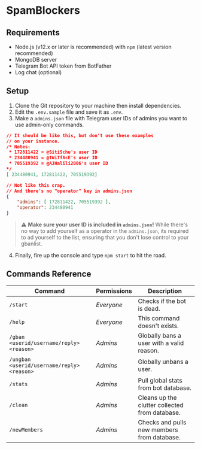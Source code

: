# SpamBlockers

## Requirements
* Node.js (v12.x or later is recommended) with `npm` (latest version recommended)
* MongoDB server
* Telegram Bot API token from BotFather
* Log chat (optional)

## Setup
1. Clone the Git repository to your machine then install dependencies.
2. Edit the `.env.sample` file and save it as `.env`.
3. Make a `admins.json` file with Telegram user IDs of admins you want to use admin-only commands.
```json
// It should be like this, but don't use these examples
// on your instance.
/* Notes:
 * 172811422 = @SitiSchu's user ID
 * 234480941 = @tWiTfAcE's user ID
 * 705519392 = @AJHalili2006's user ID
*/
[ 234480941, 172811422, 705519392]

// Not like this crap.
// And there's no "operator" key in admins.json
{
    "admins": [ 172811422, 705519392 ],
    "operator": 234480941
}
```
> :warning: **Make sure your user ID is included in `admins.json`!** While there's no
way to add yourself as a operator in the `admins.json`, its required to ad yourself to the list,
ensuring that you don't lose control to your gbanlist.
4. Finally, fire up the console and type `npm start` to hit the road.

## Commands Reference
| Command | Permissions | Description |
| ----- | ----- | ----- |
| `/start` | _Everyone_ | Checks if the bot is dead. |
| `/help` | _Everyone_ | This command doesn't exists. |
| `/gban <userid/username/reply> <reason>`  | _Admins_ | Globally bans a user with a valid reason. |
| `/ungban <userid/username/reply> <reason>`| _Admins_ | Globally unbans a user. |
| `/stats` | _Admins_ | Pull global stats from bot database. |
| `/clean` | _Admins_ | Cleans up the clutter collected from database.
| `/newMembers` | _Admins_ | Checks and pulls new members from database. |